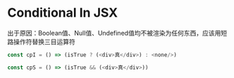 # Conditional In JSX

出于原因：Boolean值、Null值、Undefined值均不被渲染为任何东西，应该用短路操作符替换三目运算符

```js
const cpI = () => (isTrue ? (<div>真</div>) : <none/>)

const cpS = () => (isTrue && (<div>真</div>))
```
